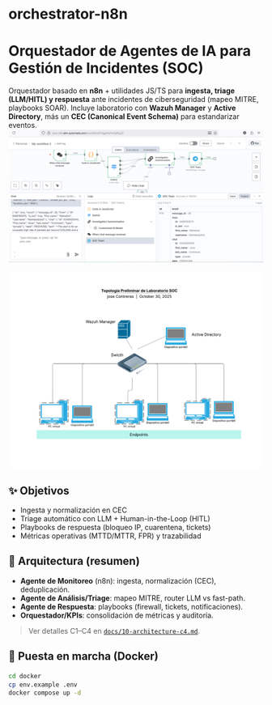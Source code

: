 # orchestrator-n8n

# Orquestador de Agentes de IA para Gestión de Incidentes (SOC)


Orquestador basado en **n8n** + utilidades JS/TS para **ingesta, triage (LLM/HITL) y respuesta** ante incidentes de ciberseguridad (mapeo MITRE, playbooks SOAR). Incluye laboratorio con **Wazuh Manager** y **Active Directory**, más un **CEC (Canonical Event Schema)** para estandarizar eventos.
![Flujo Preliminar monitoreo](./Orchestrator/docs/Screenshot%20%2833%29.png)


![Topología SOC](./Orchestrator/docs/Diagrama%20de%20seguridad%20de%20red%282%29.png)


## ✨ Objetivos
- Ingesta y normalización en CEC
- Triage automático con LLM + Human-in-the-Loop (HITL)
- Playbooks de respuesta (bloqueo IP, cuarentena, tickets)
- Métricas operativas (MTTD/MTTR, FPR) y trazabilidad

## 🧱 Arquitectura (resumen)
- **Agente de Monitoreo** (n8n): ingesta, normalización (CEC), deduplicación.
- **Agente de Análisis/Triage**: mapeo MITRE, router LLM vs fast-path.
- **Agente de Respuesta**: playbooks (firewall, tickets, notificaciones).
- **Orquestador/KPIs**: consolidación de métricas y auditoría.

> Ver detalles C1–C4 en [`docs/10-architecture-c4.md`](docs/10-architecture-c4.md).

## 🚀 Puesta en marcha (Docker)
```bash
cd docker
cp env.example .env
docker compose up -d
